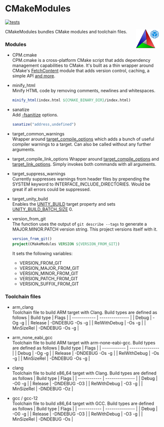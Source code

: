 # CMakeModules

[![tests](https://github.com/ZIMO-Elektronik/CMakeModules/actions/workflows/tests.yml/badge.svg)](https://github.com/ZIMO-Elektronik/CMakeModules/actions/workflows/tests.yml)

<img src="data/images/logo.png" width="15%" align="right"/>

CMakeModules bundles CMake modules and toolchain files.

### Modules
- CPM.cmake  
  CPM.cmake is a cross-platform CMake script that adds dependency management capabilities to CMake. It's built as a thin wrapper around CMake's [FetchContent](https://cmake.org/cmake/help/latest/module/FetchContent.html) module that adds version control, caching, a simple API [and more](https://github.com/cpm-cmake/CPM.cmake#comparison-to-pure-fetchcontent--externalproject).

- minify_html  
  Minify HTML code by removing comments, newlines and whitespaces.
  ```cmake
  minify_html(index.html ${CMAKE_BINARY_DIR}/index.html)
  ```

- sanatize  
  Add [-fsanitize](https://gcc.gnu.org/onlinedocs/gcc/Instrumentation-Options.html) options.
  ```cmake
  sanatize("address,undefined")
  ```

- target_common_warnings  
  Wrapper around [target_compile_options](https://cmake.org/cmake/help/latest/command/target_compile_options.html) which adds a bunch of useful compiler warnings to a target. Can also be called without any further arguments.

- target_compile_link_options
  Wrapper around [target_compile_options](https://cmake.org/cmake/help/latest/command/target_compile_options.html) and [target_link_options](https://cmake.org/cmake/help/latest/command/target_link_options.html). Simply invokes both commands with all arguments.

- target_suppress_warnings  
  Currently suppresses warnings from header files by prepending the SYSTEM keyword to INTERFACE_INCLUDE_DIRECTORIES. Would be great if all errors could be suppressed.

- target_unity_build  
  Enables the [UNITY_BUILD](https://cmake.org/cmake/help/latest/prop_tgt/UNITY_BUILD.html) target property and sets [UNITY_BUILD_BATCH_SIZE](https://cmake.org/cmake/help/latest/prop_tgt/UNITY_BUILD_BATCH_SIZE.html#prop_tgt:UNITY_BUILD_BATCH_SIZE) 0.

- version_from_git  
  The function uses the output of `git describe --tags` to generate a MAJOR.MINOR.PATCH version string. This project versions itself with it.
  ```cmake
  version_from_git()
  project(CMakeModules VERSION ${VERSION_FROM_GIT})
  ```

  It sets the following variables:
  - VERSION_FROM_GIT
  - VERSION_MAJOR_FROM_GIT
  - VERSION_MINOR_FROM_GIT
  - VERSION_PATCH_FROM_GIT
  - VERSION_SUFFIX_FROM_GIT

### Toolchain files
- arm_clang  
  Toolchain file to build ARM target with Clang. Build types are defined as follows
  | Build type   | Flags           |
  | ------------ | --------------- |
  | Debug        | -Og -g          |
  | Release      | -DNDEBUG -Os -g |
  | RelWithDebug | -Os -g          |
  | MinSizeRel   | -DNDEBUG -Os -g |

- arm_none_eabi_gcc  
  Toolchain file to build ARM target with arm-none-eabi-gcc. Build types are defined as follows
  | Build type   | Flags           |
  | ------------ | --------------- |
  | Debug        | -Og -g          |
  | Release      | -DNDEBUG -Os -g |
  | RelWithDebug | -Os -g          |
  | MinSizeRel   | -DNDEBUG -Os -g |

- clang  
  Toolchain file to build x86_64 target with Clang. Build types are defined as follows
  | Build type   | Flags           |
  | ------------ | --------------- |
  | Debug        | -O0 -g          |
  | Release      | -DNDEBUG -O3    |
  | RelWithDebug | -O3 -g          |
  | MinSizeRel   | -DNDEBUG -Oz    |

- gcc / gcc-12  
  Toolchain file to build x86_64 target with GCC. Build types are defined as follows
  | Build type   | Flags           |
  | ------------ | --------------- |
  | Debug        | -O0 -g          |
  | Release      | -DNDEBUG -O3    |
  | RelWithDebug | -O3 -g          |
  | MinSizeRel   | -DNDEBUG -Os    |
